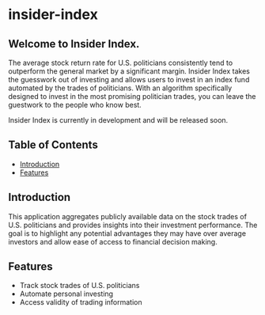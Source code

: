 # insider-index

## Welcome to Insider Index.

The average stock return rate for U.S. politicians consistently tend to outperform the general market by a significant margin. Insider Index takes the guesswork out of investing and allows users to invest in an index fund automated by the trades of politicians. With an algorithm specifically designed to invest in the most promising politician trades, you can leave the guestwork to the people who know best.

Insider Index is currently in development and will be released soon.

## Table of Contents

- [Introduction](#introduction)
- [Features](#features)
<!-- - [Installation](#installation)
- [Usage](#usage)
- [Configuration](#configuration)
- [Data Sources](#data-sources)
- [Contributing](#contributing)
- [License](#license)
- [Contact](#contact) -->

## Introduction

This application aggregates publicly available data on the stock trades of U.S. politicians and provides insights into their investment performance. The goal is to highlight any potential advantages they may have over average investors and allow ease of access to financial decision making.

## Features

- Track stock trades of U.S. politicians
- Automate personal investing
- Access validity of trading information
